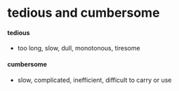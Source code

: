 # tedious and cumbersome

#### tedious
  - too long, slow, dull, monotonous, tiresome

#### cumbersome
  - slow, complicated, inefficient, difficult to carry or use
